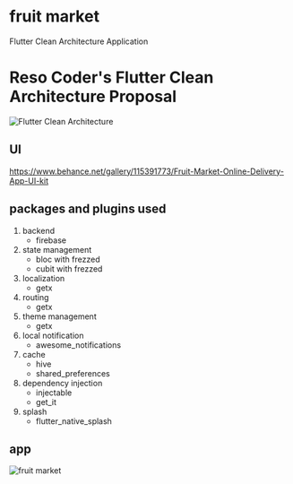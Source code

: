 # fruit market
Flutter Clean Architecture Application

# Reso Coder's Flutter Clean Architecture Proposal
![Flutter Clean Architecture](https://camo.githubusercontent.com/5ebd9fec726f604afde86e79971c30414d75c61d826f14b468dbb4907624f22a/68747470733a2f2f69302e77702e636f6d2f7265736f636f6465722e636f6d2f77702d636f6e74656e742f75706c6f6164732f323031392f30382f436c65616e2d4172636869746563747572652d466c75747465722d4469616772616d2e706e673f773d3535362673736c3d31)

## UI
https://www.behance.net/gallery/115391773/Fruit-Market-Online-Delivery-App-UI-kit

## packages and plugins used
1. backend
    *  firebase
2. state management
    *  bloc with frezzed
    *  cubit with frezzed
3. localization
    *  getx
4. routing
    *  getx
5. theme management
    *  getx
6. local notification
    *  awesome_notifications
7. cache
    *  hive
    *  shared_preferences
8. dependency injection
    *  injectable
    *  get_it
9. splash
    *  flutter_native_splash
    

## app 
![fruit market](https://user-images.githubusercontent.com/51222169/193123964-f17e6386-b57d-4706-a148-c82ee7298273.gif)

